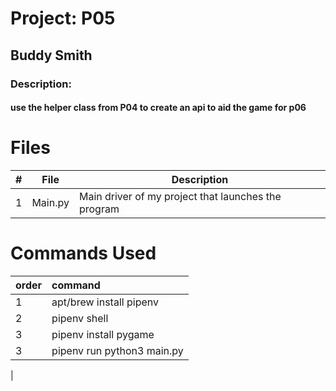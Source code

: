 # Project: P05
## Buddy Smith
### Description: 
#### use the helper class from P04 to create an api to aid the game for p06
# Files

|  #  | File              | Description                                             |
|:---:|-------------------|---------------------------------------------------------|
|  1  | Main.py           | Main driver of my project that launches the program     |





# Commands Used
| order      | command                    | 
|:-----------|:---------------------------|
| 1          | apt/brew install pipenv    | 
| 2          | pipenv shell               |
| 3 | pipenv install pygame      |
| 3          | pipenv run python3 main.py |
|           

